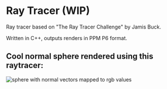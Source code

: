# Ray Tracer (WIP)
Ray tracer based on "The Ray Tracer Challenge" by Jamis Buck.

Written in C++, outputs renders in PPM P6 format.
## Cool normal sphere rendered using this raytracer:
![sphere with normal vectors mapped to rgb values](./normal_sphere.gif)
